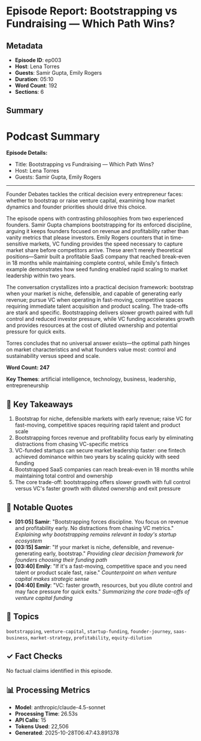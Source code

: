 # Episode Report: Bootstrapping vs Fundraising — Which Path Wins?

## Metadata
- **Episode ID**: ep003
- **Host**: Lena Torres
- **Guests**: Samir Gupta, Emily Rogers
- **Duration**: 05:10
- **Word Count**: 192
- **Sections**: 6

## Summary
# Podcast Summary

**Episode Details:**
- Title: Bootstrapping vs Fundraising — Which Path Wins?
- Host: Lena Torres
- Guests: Samir Gupta, Emily Rogers

---

Founder Debates tackles the critical decision every entrepreneur faces: whether to bootstrap or raise venture capital, examining how market dynamics and founder priorities should drive this choice.

The episode opens with contrasting philosophies from two experienced founders. Samir Gupta champions bootstrapping for its enforced discipline, arguing it keeps founders focused on revenue and profitability rather than vanity metrics that please investors. Emily Rogers counters that in time-sensitive markets, VC funding provides the speed necessary to capture market share before competitors arrive. These aren't merely theoretical positions—Samir built a profitable SaaS company that reached break-even in 18 months while maintaining complete control, while Emily's fintech example demonstrates how seed funding enabled rapid scaling to market leadership within two years.

The conversation crystallizes into a practical decision framework: bootstrap when your market is niche, defensible, and capable of generating early revenue; pursue VC when operating in fast-moving, competitive spaces requiring immediate talent acquisition and product scaling. The trade-offs are stark and specific. Bootstrapping delivers slower growth paired with full control and reduced investor pressure, while VC funding accelerates growth and provides resources at the cost of diluted ownership and potential pressure for quick exits.

Torres concludes that no universal answer exists—the optimal path hinges on market characteristics and what founders value most: control and sustainability versus speed and scale.

**Word Count: 247**

**Key Themes**: artificial intelligence, technology, business, leadership, entrepreneurship

## 🔹 Key Takeaways
1. Bootstrap for niche, defensible markets with early revenue; raise VC for fast-moving, competitive spaces requiring rapid talent and product scale
2. Bootstrapping forces revenue and profitability focus early by eliminating distractions from chasing VC-specific metrics
3. VC-funded startups can secure market leadership faster: one fintech achieved dominance within two years by scaling quickly with seed funding
4. Bootstrapped SaaS companies can reach break-even in 18 months while maintaining total control and ownership
5. The core trade-off: bootstrapping offers slower growth with full control versus VC's faster growth with diluted ownership and exit pressure

## 💬 Notable Quotes
- **[01:05] Samir**: "Bootstrapping forces discipline. You focus on revenue and profitability early. No distractions from chasing VC metrics."
  _Explaining why bootstrapping remains relevant in today's startup ecosystem_
- **[03:15] Samir**: "If your market is niche, defensible, and revenue-generating early, bootstrap."
  _Providing clear decision framework for founders choosing their funding path_
- **[03:40] Emily**: "If it's a fast-moving, competitive space and you need talent or product scale fast, raise."
  _Counterpoint on when venture capital makes strategic sense_
- **[04:40] Emily**: "VC: faster growth, resources, but you dilute control and may face pressure for quick exits."
  _Summarizing the core trade-offs of venture capital funding_

## 🧭 Topics
`bootstrapping`, `venture-capital`, `startup-funding`, `founder-journey`, `saas-business`, `market-strategy`, `profitability`, `equity-dilution`

## ✓ Fact Checks
No factual claims identified in this episode.

## 📊 Processing Metrics
- **Model**: anthropic/claude-4.5-sonnet
- **Processing Time**: 26.53s
- **API Calls**: 15
- **Tokens Used**: 22,506
- **Generated**: 2025-10-28T06:47:43.891378

